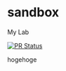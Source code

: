 # sandbox
My Lab

[![PR Status](https://pixe.la/v1/users/ryosms/graphs/sandbox-pr)](https://pixe.la/v1/users/ryosms/graphs/sandbox-pr.html)

hogehoge
